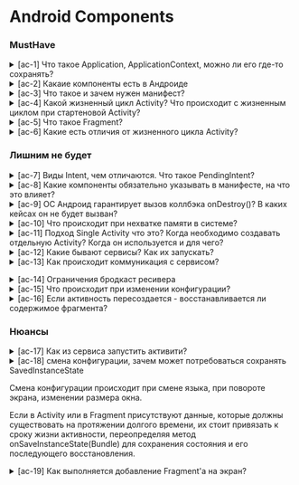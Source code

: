 # Android Components

### MustHave

<details>
<summary>[ac-1] Что такое Application, ApplicationContext, можно ли его где-то сохранять?
</summary>
Класс Application - это базовый класс приложения android. При запуске программы вначале создается экземпляр этого класса, при этом не важно какая именно точка входа в приложение использованна.

Application Context - также синглтон. Application Context создается при создании объекта Application
и живет, пока жив процесс приложения. По этой причине Application Context можно безопасно инжектить
в другие синглтоны в приложении

Activity Context - создается при создании активити и уничтожается вместе с активити. Контекст –
тяжелый объект. Когда говорят об утечке памяти в андроиде, имеют в виду утечку контекста, т.е.
ситуацию, когда контекст активити хранится после вызова Activity.onDestroy(). Не передавайте
контекст активити в другой объект, если не известно как долго этот объект проживет.
</details>
<details>
<summary>[ac-2] Какаие компоненты есть в Андроиде</summary>

Activity представляет UI и функциональность, видимые пользователю.

Service используется для исполнения долгих операций, которые не требуют взаимодействия с
пользователем.

BroadcastReceiver принимает и обрабатывает броадкаст ивенты, отправленные внутри приложения или из
других приложений.

ContentProvider используется для обмена данными с другими приложениями.
</details>
<details>
<summary>[ac-3] Что такое и зачем нужен манифест?</summary>

AndroidManifest.xml - это необходимый файл в любом проекте. Он определяет глобальные значения для
вашего пакета, в нем вы описываете, что находится внутри вашего приложения - деятельности, сервисы и
тд. Вы так же определяете, как все эти элементы взаимодействуют с Андроид. Например, какие виды
данных может перехватывать ваша программа. Должна ли она отображаться в главном меню вашего телефона
и тд. манифест приложения выполняет следующие задачи:

- Задаёт имя пакета Java для приложения. Имя пакета служит уникальным идентификатором для
  приложения.

- Описывает компоненты приложения (активности, службы, широковещательные приёмники и
  контент-провайдеры), из которых состоит приложение. Он содержит названия классов, которые
  реализуют каждый из компонентов, и задаёт им различные свойства (например, какие интенты они могут
  обрабатывать). Эти объявления позволяют Android знать, какие компоненты и при каких условиях могут
  быть запущены.

- Определяет, в каких процессах будут размещаться компоненты приложения.

- Объявляет, каких разрешения должно иметь приложение для доступа к защищенным частям API и
  взаимодействия с другими приложениями.

- Перечисляет классы Instrumentation, которые предоставляют профилирование и другую информацию во
  время работы приложения. Эти объявления присутствуют в манифестве только тогда, когда приложение
  находится на стадии разработки и отладки, и удаляются перед публикацией.

- Объявляет минимальный уровень API, который требуется приложению.

- Перечисляет библиотеки, с которыми приложение должно быть связано.

Файл манифеста также указывает метаданные приложения, которые включают в себя иконку, номер версии,
темы и так далее.

Также можно указать, куда должно устанавливаться приложение: на SD-карту или внутреннюю память,
используя атрибут android:installLocation.
</details>

<details>
<summary>[ac-4] Какой жизненный цикл Activity? Что происходит с жизненным циклом при стартеновой Activity?</summary>

![image](https://metanit.com/java/android/pics/life_cycle.png)

[документация](https://developer.android.com/guide/components/activities/activity-lifecycle)
</details>

<details>
<summary>[ac-5] Что такое Fragment?</summary>

Фрагмент представляет собой многократно используемую часть UI вашего приложения.

Фрагмент имеет свой собственный layout, имеет собственный жизненный цикл и может обрабатывать свои
собственные входные события.

Фрагменты не могут жить сами по себе — они должны размещаться в активити или другом фрагменте.
</details>
<details>
<summary>[ac-6] Какие есть отличия от жизненного цикла Activity?</summary>

![image](https://developer.android.com/images/guide/fragments/fragment-view-lifecycle.png)

В отличии от активити у фрагмента есть методы

onAttach(Activity) - вызывается перед onCreate(), вызывается когда фрагмент прикреплен к активити

onCreateView() и onViewCreated(). Первый создает View а второй вызывается когда view созданна.

onActivityCreated(Bundle) - вызывается когда активити завешил собственный onCreate

onViewStateRestored - вызывается при востановлении состояния фрагмента
</details>

### Лишним не будет

<details>
<summary>[ac-7] Виды Intent, чем отличаются. Что такое PendingIntent?</summary>
Intent могут быть явные - например когда мы указываем класс конкретной активити которую нужно открыть.

и неявные, когда в интент записываются action, data, category. И Система подбирает подходящую для
открытия активити.

Предоставляя PendingIntent другому приложению, вы предоставляете ему право выполнять указанную вами
операцию, как если бы это другое приложение было вами (с теми же разрешениями и идентификатором).
Таким образом, вы должны быть осторожны с тем, как вы создаете PendingIntent: почти всегда,
например, базовое намерение, которое вы предоставляете, должно иметь имя компонента, явно
установленное для одного из ваших собственных компонентов, чтобы гарантировать, что в конечном итоге
он будет отправлен туда и никуда больше.

Например PendingIntent используется для передачи в нотификации, чтобы дать им открывать активити
нашего приложения.
</details>

<details>
<summary>[ac-8] Какие компоненты обязательно указывать в манифесте, на что это влияет?</summary>

Activity и ContentProvider обязательно должны быть указаны в манифесте.

Service и BroadcastReceiver можно запустить не указывая в манифесте, однако

для BroadcastReceiver нам нужно будет самим завершить его работу когда он будет более не нужен.

для Service - без указания в манифесете у приложения не будет повышеного приоритета при нехватки
памяти, а следовательно увеличивается вероятность что его выгрузят из памяти.
</details>

<details>
<summary>[ac-9] ОС Андроид гарантирует вызов коллбэка onDestroy()? В каких кейсах он не будет вызван?</summary>
</details>

<details>
<summary>[ac-10] Что происходит при нехватке памяти в системе?</summary>

При нехватки памяти система начинает убивать приложения, начиная с тех которые имеют наименьший
приоритет.

При этом экземпляры активити этих приложений будут уничтожены, но у них будет сохранено состояние
для дальнейшего востановления

</details>
<details>
<summary>[ac-11] Подход Single Activity что это? Когда необходимо создавать отдельную Activity? Когда он используется и для чего?</summary>

Запуск активити в андроиде - ассинхронный процесс. Мы не можем его полностью контролировать. В связи
с жизненным циклом активити, если каждый экран - отдельное активити то жизненный цикл приложения
получается весьма сложным.

Если у нас сингл активити - жизненный цикл активити и приложения - становится одинаковым (про
сервисы пока не говорим)

Мы можем полностью контролировать переходы между экранами, добавить любые анимации. Посмотреть на
бэкстек экранов, с активити все сложнее так как различные флаги к их запуску можно добавить в разных
местах

Изменение конфигурации налету - если мы решим например поменять локаль внутри приложания, то при
множественных активити это будет не так просто.В Single-Activity приложении достаточно изменить
установленную локаль в контексте приложения и вызвать recreate() у Activity, остальное система
сделает все сама.

[Статья](https://habr.com/ru/company/redmadrobot/blog/426617)
</details>

<details>
<summary>[ac-12] Какие бывают сервисы? Как их запускать?</summary>

Сервисы бывают Foreground и Background. Foreground сервис явно указывает пользователю что он
запущен, например сервис плеера для прослушивания музыки. Background сервис может использоваться для
скачивания файлов, или других действий скрытых от пользователя, он имеет некоторые ограничения по
сравнению с Foreground сервисами.

Service и BroadcastReceiver можно запустить не указывая в манифесте,

для Service - без указания в манифесете у приложения не будет повышеного приоритета при нехватки
памяти, а следовательно увеличивается вероятность что его выгрузят из памяти.

Сервис можно запустить двумя способами, через bind или через старт

В первом случае сервис закончит работу когда от него отпишутся все подписчики, во втором сервис
продолжит работу не зависимо от наличия подписчиков, о его завершении нам нужно позаботиться самим.

</details>

<details>
<summary>[ac-13] Как происходит коммуникация с сервисом?</summary>

Для взаимодействия можно кидать интенты, можно написать eventBus, можно использовать
Messenger</details>

<details>
<summary>[ac-14] Ограничения бродкаст ресивера</summary>

1. Ограниченное время выполнения onReceive()

2. При спаме сообщений часть из них может потеряться

Начиная с Android 8 часть неявных (implicit) широковещательных сообщений, задаваемых через манифест,
запретили. Теперь нужно регистрировать их программно

</details>

<details>
<summary>[ac-15] Что происходит при изменении конфигурации?</summary>
Активити пересоздается, после чего она пересоздает фрагменты внутри себя. При этом использую сохраненное в SavedInstanceState состояние.
</details>
<details>
<summary>[ac-16] Если активность пересоздается - восстанавливается ли содержимое фрагмента?</summary>
Да, восстанавливается.
</details>

### Нюансы

<details>
<summary>[ac-17] Как из сервиса запустить активити?</summary>

Eсли вы запускаете Activity в сервисе, вы должны добавить флаг FLAG_ACTIVITY_NEW_TASK

У сервиса и активити разные контексты. При запуске Activity из Service получим активити без темы. (
нужно проверить)

</details>

<details>
<summary>[ac-18] смена конфигурации, зачем может потребоваться сохранять SavedInstanceState

Смена конфигурации происходит при смене языка, при повороте экрана, изменении размера окна.

Если в Activity или в Fragment присутствуют данные, которые должны существовать на протяжении
долгого времени, их стоит привязать к сроку жизни активности, переопределяя метод
onSaveInstanceState(Bundle) для сохранения состояния и его последующего восстановления.

</summary></details>

<details>
<summary>[ac-19] Как выполняется добавление Fragment'а на экран?</summary>

Для добавления фрагмента на экран используется FragmentManager. Нужно создать новую транзакцию,
указать ей какой фрагмент, в какой контейнер, и как встаить (add или replace).

Опционально можно добавить анимацию.

После чего вызвать у транзацкии метод commit для ее старта.
</details>